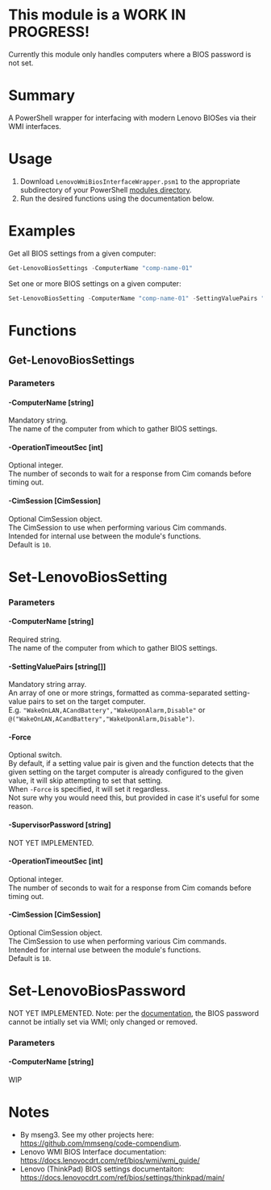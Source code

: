 # This module is a WORK IN PROGRESS!
Currently this module only handles computers where a BIOS password is not set.  

# Summary
A PowerShell wrapper for interfacing with modern Lenovo BIOSes via their WMI interfaces.  

# Usage
1. Download `LenovoWmiBiosInterfaceWrapper.psm1` to the appropriate subdirectory of your PowerShell [modules directory](https://github.com/engrit-illinois/how-to-install-a-custom-powershell-module).
2. Run the desired functions using the documentation below.


# Examples
Get all BIOS settings from a given computer:
```powershell
Get-LenovoBiosSettings -ComputerName "comp-name-01"
```

Set one or more BIOS settings on a given computer:
```powershell
Set-LenovoBiosSetting -ComputerName "comp-name-01" -SettingValuePairs "WakeOnLAN,ACandBattery","WakeUponAlarm,Disable"
```

# Functions

## Get-LenovoBiosSettings

### Parameters

#### -ComputerName [string]
Mandatory string.  
The name of the computer from which to gather BIOS settings.  

#### -OperationTimeoutSec [int]
Optional integer.  
The number of seconds to wait for a response from Cim comands before timing out.  

#### -CimSession [CimSession]
Optional CimSession object.  
The CimSession to use when performing various Cim commands.  
Intended for internal use between the module's functions.  
Default is `10`.  

# Set-LenovoBiosSetting

### Parameters

#### -ComputerName [string]
Required string.  
The name of the computer from which to gather BIOS settings.  

#### -SettingValuePairs [string[]]
Mandatory string array.  
An array of one or more strings, formatted as comma-separated setting-value pairs to set on the target computer.  
E.g. `"WakeOnLAN,ACandBattery","WakeUponAlarm,Disable"` or `@("WakeOnLAN,ACandBattery","WakeUponAlarm,Disable")`.  

#### -Force
Optional switch.  
By default, if a setting value pair is given and the function detects that the given setting on the target computer is already configured to the given value, it will skip attempting to set that setting.  
When `-Force` is specified, it will set it regardless.  
Not sure why you would need this, but provided in case it's useful for some reason.  

#### -SupervisorPassword [string]
NOT YET IMPLEMENTED.

#### -OperationTimeoutSec [int]
Optional integer.  
The number of seconds to wait for a response from Cim comands before timing out.  

#### -CimSession [CimSession]
Optional CimSession object.  
The CimSession to use when performing various Cim commands.  
Intended for internal use between the module's functions.  
Default is `10`.  

# Set-LenovoBiosPassword
NOT YET IMPLEMENTED.
Note: per the [documentation](), the BIOS password cannot be intially set via WMI; only changed or removed.  

### Parameters

#### -ComputerName [string]
WIP

# Notes
- By mseng3. See my other projects here: https://github.com/mmseng/code-compendium.
- Lenovo WMI BIOS Interface documentation: https://docs.lenovocdrt.com/ref/bios/wmi/wmi_guide/
- Lenovo (ThinkPad) BIOS settings documentaiton: https://docs.lenovocdrt.com/ref/bios/settings/thinkpad/main/